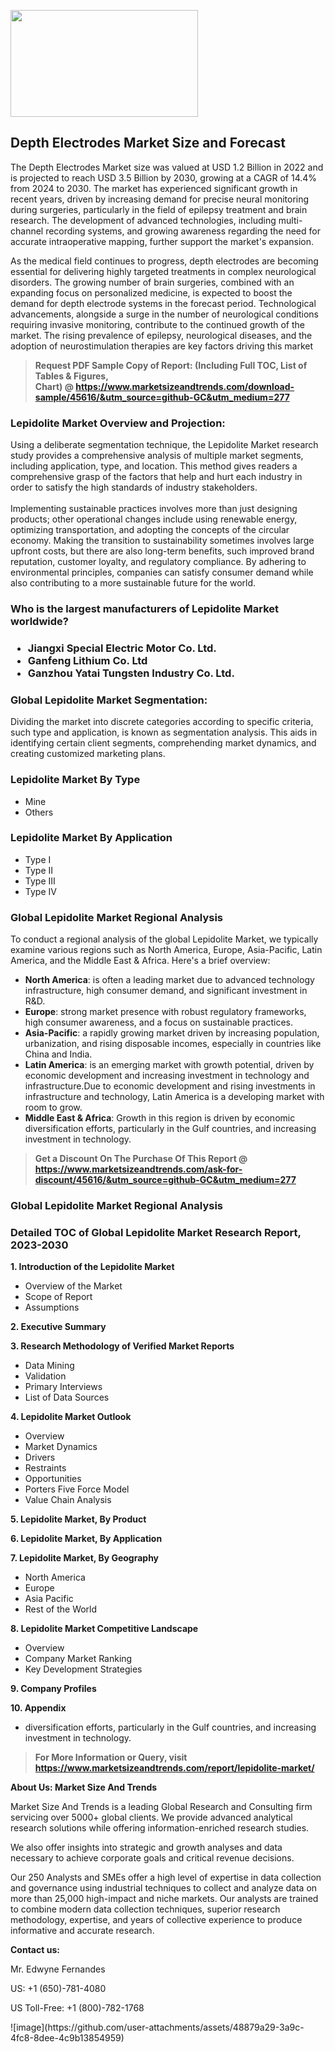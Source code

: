 <p><img class="alignnone size-medium wp-image-20088" src="https://ffe5etoiles.com/wp-content/uploads/2024/12/MST1-300x171.png" alt="" width="300" height="171" /></p><h2>Depth Electrodes Market Size and Forecast</h2><p>The Depth Electrodes Market size was valued at USD 1.2 Billion in 2022 and is projected to reach USD 3.5 Billion by 2030, growing at a CAGR of 14.4% from 2024 to 2030. The market has experienced significant growth in recent years, driven by increasing demand for precise neural monitoring during surgeries, particularly in the field of epilepsy treatment and brain research. The development of advanced technologies, including multi-channel recording systems, and growing awareness regarding the need for accurate intraoperative mapping, further support the market's expansion.</p><p>As the medical field continues to progress, depth electrodes are becoming essential for delivering highly targeted treatments in complex neurological disorders. The growing number of brain surgeries, combined with an expanding focus on personalized medicine, is expected to boost the demand for depth electrode systems in the forecast period. Technological advancements, alongside a surge in the number of neurological conditions requiring invasive monitoring, contribute to the continued growth of the market. The rising prevalence of epilepsy, neurological diseases, and the adoption of neurostimulation therapies are key factors driving this market</p><blockquote id="" class=""><strong>Request PDF Sample Copy of Report: (Including Full TOC, List of Tables &amp; Figures, Chart)&nbsp;@&nbsp;<strong><a href="https://www.marketsizeandtrends.com/download-sample/45616/&utm_source=github-GC&utm_medium=277" target="_blank">https://www.marketsizeandtrends.com/download-sample/45616/&utm_source=github-GC&utm_medium=277</a></strong></strong></blockquote><h3 id="" class="">Lepidolite Market&nbsp;Overview and Projection:</h3><p id="" class="">Using a deliberate segmentation technique, the Lepidolite Market research study provides a comprehensive analysis of multiple market segments, including application, type, and location. This method gives readers a comprehensive grasp of the factors that help and hurt each industry in order to satisfy the high standards of industry stakeholders. <br /> <br />Implementing sustainable practices involves more than just designing products; other operational changes include using renewable energy, optimizing transportation, and adopting the concepts of the circular economy. Making the transition to sustainability sometimes involves large upfront costs, but there are also long-term benefits, such improved brand reputation, customer loyalty, and regulatory compliance. By adhering to environmental principles, companies can satisfy consumer demand while also contributing to a more sustainable future for the world.</p><h3 id="" class="">Who is the largest manufacturers of&nbsp;Lepidolite Market worldwide?</h3><h3 class=""><p><ul><li>Jiangxi Special Electric Motor Co. Ltd. </li><li> Ganfeng Lithium Co. Ltd </li><li> Ganzhou Yatai Tungsten Industry Co. Ltd.</li></ul></p></h3><h3 id="" class="">Global&nbsp;Lepidolite Market Segmentation:</h3><p id="" class="">Dividing the market into discrete categories according to specific criteria, such type and application, is known as segmentation analysis. This aids in identifying certain client segments, comprehending market dynamics, and creating customized marketing plans.</p><h3 id="" class="">Lepidolite Market&nbsp;By Type</h3><p><p><ul><li>Mine </li><li> Others</p></li></ul></p></p><h3 id="" class="">Lepidolite Market&nbsp;By Application</h3><p class=""><p><ul><li>Type I </li><li> Type II </li><li> Type III </li><li> Type IV</li></ul></p></p><h3 id="" class="">Global Lepidolite Market Regional Analysis</h3><p id="" class="">To conduct a regional analysis of the global Lepidolite Market, we typically examine various regions such as North America, Europe, Asia-Pacific, Latin America, and the Middle East &amp; Africa. Here's a brief overview:</p><ul><li><strong>North America</strong>: is often a leading market due to advanced technology infrastructure, high consumer demand, and significant investment in R&amp;D.</li><li><strong>Europe</strong>: strong market presence with robust regulatory frameworks, high consumer awareness, and a focus on sustainable practices.</li><li><strong>Asia-Pacific</strong>: a rapidly growing market driven by increasing population, urbanization, and rising disposable incomes, especially in countries like China and India.</li><li><strong>Latin America</strong>: is an emerging market with growth potential, driven by economic development and increasing investment in technology and infrastructure.Due to economic development and rising investments in infrastructure and technology, Latin America is a developing market with room to grow.</li><li><strong>Middle East &amp; Africa</strong>: Growth in this region is driven by economic diversification efforts, particularly in the Gulf countries, and increasing investment in technology.</li></ul><blockquote id="" class=""><strong>Get a Discount On The Purchase Of This Report @ <strong><a href="https://www.marketsizeandtrends.com/ask-for-discount/45616/&utm_source=github-GC&utm_medium=277" target="_blank">https://www.marketsizeandtrends.com/ask-for-discount/45616/&utm_source=github-GC&utm_medium=277</a></strong></strong></blockquote><h3 id="" class="">Global Lepidolite Market Regional Analysis</h3><h3 id="" class="">Detailed TOC of Global Lepidolite Market Research Report, 2023-2030</h3><p id="" class=""><strong>1. Introduction of the Lepidolite Market</strong></p><ul><li>Overview of the Market</li><li>Scope of Report</li><li>Assumptions</li></ul><p id="" class=""><strong>2. Executive Summary</strong></p><p id="" class=""><strong>3. Research Methodology of Verified Market Reports</strong></p><ul><li>Data Mining</li><li>Validation</li><li>Primary Interviews</li><li>List of Data Sources</li></ul><p id="" class=""><strong>4. Lepidolite Market Outlook</strong></p><ul><li>Overview</li><li>Market Dynamics</li><li>Drivers</li><li>Restraints</li><li>Opportunities</li><li>Porters Five Force Model</li><li>Value Chain Analysis</li></ul><p id="" class=""><strong>5. Lepidolite Market, By Product</strong></p><p id="" class=""><strong>6. Lepidolite Market, By Application</strong></p><p id="" class=""><strong>7. Lepidolite Market, By Geography</strong></p><ul><li>North America</li><li>Europe</li><li>Asia Pacific</li><li>Rest of the World</li></ul><p id="" class=""><strong>8. Lepidolite Market Competitive Landscape</strong></p><ul><li>Overview</li><li>Company Market Ranking</li><li>Key Development Strategies</li></ul><p id="" class=""><strong>9. Company Profiles</strong></p><p id="" class=""><strong>10. Appendix</strong></p><ul><li>diversification efforts, particularly in the Gulf countries, and increasing investment in technology.</li></ul><blockquote id="" class=""><strong>For More Information or Query, visit <strong><strong><a href="https://www.marketsizeandtrends.com/report/lepidolite-market/" target="_blank">https://www.marketsizeandtrends.com/report/lepidolite-market/</a></strong></strong></strong></blockquote><p id="" class=""><strong>About Us: Market Size And Trends</strong></p><p id="" class="">Market Size And Trends is a leading Global Research and Consulting firm servicing over 5000+ global clients. We provide advanced analytical research solutions while offering information-enriched research studies.</p><p id="" class="">We also offer insights into strategic and growth analyses and data necessary to achieve corporate goals and critical revenue decisions.</p><p id="" class="">Our 250 Analysts and SMEs offer a high level of expertise in data collection and governance using industrial techniques to collect and analyze data on more than 25,000 high-impact and niche markets. Our analysts are trained to combine modern data collection techniques, superior research methodology, expertise, and years of collective experience to produce informative and accurate research.</p><p id="" class=""><strong>Contact us:</strong></p><p id="" class="">Mr. Edwyne Fernandes</p><p id="" class="">US: +1 (650)-781-4080</p><p id="" class="">US Toll-Free: +1 (800)-782-1768</p>
![image](https://github.com/user-attachments/assets/48879a29-3a9c-4fc8-8dee-4c9b13854959)
